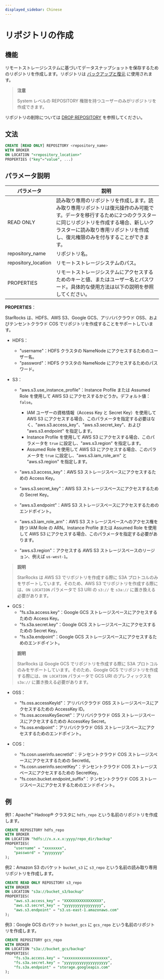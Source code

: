 ```yaml
---
displayed_sidebar: Chinese
---
```


# リポジトリの作成

## 機能

リモートストレージシステムに基づいてデータスナップショットを保存するためのリポジトリを作成します。リポジトリは [バックアップと復元](../../../administration/Backup_and_restore.md) に使用されます。

> **注意**
>
> System レベルの REPOSITORY 権限を持つユーザーのみがリポジトリを作成できます。

リポジトリの削除については [DROP REPOSITORY](../data-definition/DROP_REPOSITORY.md) を参照してください。

## 文法

```SQL
CREATE [READ ONLY] REPOSITORY <repository_name>
WITH BROKER
ON LOCATION "<repository_location>"
PROPERTIES ("key"="value", ...)
```

## パラメータ説明

| **パラメータ**      | **説明**                                                     |
| ------------------- | ------------------------------------------------------------ |
| READ ONLY           | 読み取り専用のリポジトリを作成します。読み取り専用リポジトリは復元操作のみ可能です。データを移行するために2つのクラスターに同じリポジトリを作成する場合、新しいクラスターに読み取り専用リポジトリを作成し、復元権限のみを付与することができます。|
| repository_name     | リポジトリ名。                                               |
| repository_location | リモートストレージシステムのパス。                           |
| PROPERTIES          | リモートストレージシステムにアクセスするためのキーと値、またはユーザー名とパスワード。具体的な使用方法は以下の説明を参照してください。 |

**PROPERTIES**：

StarRocks は、HDFS、AWS S3、Google GCS、アリババクラウド OSS、およびテンセントクラウド COS でリポジトリを作成することをサポートしています。

- HDFS：
  - "username"：HDFS クラスタの NameNode にアクセスするためのユーザー名。
  - "password"：HDFS クラスタの NameNode にアクセスするためのパスワード。

- S3：
  - "aws.s3.use_instance_profile"：Instance Profile または Assumed Role を使用して AWS S3 にアクセスするかどうか。デフォルト値：`false`。

    - IAM ユーザーの資格情報（Access Key と Secret Key）を使用して AWS S3 にアクセスする場合、このパラメータを指定する必要はなく、"aws.s3.access_key"、"aws.s3.secret_key"、および "aws.s3.endpoint" を指定します。
    - Instance Profile を使用して AWS S3 にアクセスする場合、このパラメータを `true` に設定し、"aws.s3.region" を指定します。
    - Assumed Role を使用して AWS S3 にアクセスする場合、このパラメータを `true` に設定し、"aws.s3.iam_role_arn" と "aws.s3.region" を指定します。

  - "aws.s3.access_key"：AWS S3 ストレージスペースにアクセスするための Access Key。
  - "aws.s3.secret_key"：AWS S3 ストレージスペースにアクセスするための Secret Key。
  - "aws.s3.endpoint"：AWS S3 ストレージスペースにアクセスするためのエンドポイント。
  - "aws.s3.iam_role_arn"：AWS S3 ストレージスペースへのアクセス権を持つ IAM Role の ARN。Instance Profile または Assumed Role を使用して AWS S3 にアクセスする場合、このパラメータを指定する必要があります。
  - "aws.s3.region"：アクセスする AWS S3 ストレージスペースのリージョン、例えば `us-west-1`。

> **説明**
>
> StarRocks は AWS S3 でリポジトリを作成する際に S3A プロトコルのみをサポートしています。そのため、AWS S3 でリポジトリを作成する際には、`ON LOCATION` パラメータで S3 URI の `s3://` を `s3a://` に置き換える必要があります。

- GCS：
  - "fs.s3a.access.key"：Google GCS ストレージスペースにアクセスするための Access Key。
  - "fs.s3a.secret.key"：Google GCS ストレージスペースにアクセスするための Secret Key。
  - "fs.s3a.endpoint"：Google GCS ストレージスペースにアクセスするためのエンドポイント。

> **説明**
>
> StarRocks は Google GCS でリポジトリを作成する際に S3A プロトコルのみをサポートしています。そのため、Google GCS でリポジトリを作成する際には、`ON LOCATION` パラメータで GCS URI のプレフィックスを `s3a://` に置き換える必要があります。

- OSS：
  - "fs.oss.accessKeyId"：アリババクラウド OSS ストレージスペースにアクセスするための AccessKey ID。
  - "fs.oss.accessKeySecret"：アリババクラウド OSS ストレージスペースにアクセスするための AccessKey Secret。
  - "fs.oss.endpoint"：アリババクラウド OSS ストレージスペースにアクセスするためのエンドポイント。

- COS：
  - "fs.cosn.userinfo.secretId"：テンセントクラウド COS ストレージスペースにアクセスするための SecretId。
  - "fs.cosn.userinfo.secretKey"：テンセントクラウド COS ストレージスペースにアクセスするための SecretKey。
  - "fs.cosn.bucket.endpoint_suffix"：テンセントクラウド COS ストレージスペースにアクセスするためのエンドポイント。

## 例

例1：Apache™ Hadoop® クラスタに `hdfs_repo` という名前のリポジトリを作成します。

```SQL
CREATE REPOSITORY hdfs_repo
WITH BROKER
ON LOCATION "hdfs://x.x.x.x:yyyy/repo_dir/backup"
PROPERTIES(
    "username" = "xxxxxxxx",
    "password" = "yyyyyyyy"
);
```

例2：Amazon S3 のバケット `bucket_s3` に `s3_repo` という名前の読み取り専用リポジトリを作成します。

```SQL
CREATE READ ONLY REPOSITORY s3_repo
WITH BROKER
ON LOCATION "s3a://bucket_s3/backup"
PROPERTIES(
    "aws.s3.access_key" = "XXXXXXXXXXXXXXXXX",
    "aws.s3.secret_key" = "yyyyyyyyyyyyyyyyy",
    "aws.s3.endpoint" = "s3.us-east-1.amazonaws.com"
);
```

例3：Google GCS のバケット `bucket_gcs` に `gcs_repo` という名前のリポジトリを作成します。

```SQL
CREATE REPOSITORY gcs_repo
WITH BROKER
ON LOCATION "s3a://bucket_gcs/backup"
PROPERTIES(
    "fs.s3a.access.key" = "xxxxxxxxxxxxxxxxxxxx",
    "fs.s3a.secret.key" = "yyyyyyyyyyyyyyyyyyyy",
    "fs.s3a.endpoint" = "storage.googleapis.com"
);
```

